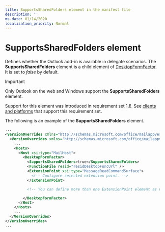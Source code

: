 ```yaml
---
title: SupportsSharedFolders element in the manifest file
description: ''
ms.date: 01/14/2020
localization_priority: Normal
---
```


# SupportsSharedFolders element

Defines whether the Outlook add-in is available in delegate scenarios. The **SupportsSharedFolders** element is a child element of [DesktopFormFactor](desktopformfactor.md). It is set to *false* by default.

> [!IMPORTANT]
> Only Outlook on the web and Windows support the **SupportsSharedFolders** element.
>
> Support for this element was introduced in requirement set 1.8. See [clients and platforms](/office/dev/add-ins/reference/requirement-sets/outlook-api-requirement-sets#requirement-sets-supported-by-exchange-servers-and-outlook-clients) that support this requirement set.

The following is an example of the  **SupportsSharedFolders** element.

```XML
...
<VersionOverrides xmlns="http://schemas.microsoft.com/office/mailappversionoverrides" xsi:type="VersionOverridesV1_0">
  <VersionOverrides xmlns="http://schemas.microsoft.com/office/mailappversionoverrides/1.1" xsi:type="VersionOverridesV1_1">
    ...
    <Hosts>
      <Host xsi:type="MailHost">
        <DesktopFormFactor>
          <SupportsSharedFolders>true</SupportsSharedFolders>
          <FunctionFile resid="residDesktopFuncUrl" />
          <ExtensionPoint xsi:type="MessageReadCommandSurface">
            <!-- Configure selected extension point. -->
          </ExtensionPoint>

          <!-- You can define more than one ExtensionPoint element as needed. -->

        </DesktopFormFactor>
      </Host>
    </Hosts>
    ...
  </VersionOverrides>
</VersionOverrides>
...
```

